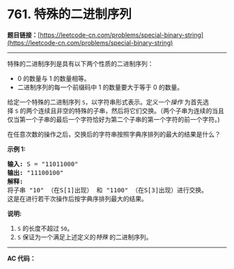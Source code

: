 # 761. 特殊的二进制序列

**题目链接：**[https://leetcode-cn.com/problems/special-binary-string](https://leetcode-cn.com/problems/special-binary-string)

---

<div class="content__1Y2H">
 <div class="notranslate">
  <p>特殊的二进制序列是具有以下两个性质的二进制序列：</p> 
  <ul> 
   <li>0 的数量与 1 的数量相等。</li> 
   <li>二进制序列的每一个前缀码中 1 的数量要大于等于 0 的数量。</li> 
  </ul> 
  <p>给定一个特殊的二进制序列&nbsp;<code>S</code>，以字符串形式表示。定义一个<em>操作 </em>为首先选择&nbsp;<code>S</code>&nbsp;的两个连续且非空的特殊的子串，然后将它们交换。（两个子串为连续的当且仅当第一个子串的最后一个字符恰好为第二个子串的第一个字符的前一个字符。)</p> 
  <p>在任意次数的操作之后，交换后的字符串按照字典序排列的最大的结果是什么？</p> 
  <p><strong>示例 1:</strong></p> 
  <pre class="language-text"><strong>输入:</strong> S = "11011000"
<strong>输出:</strong> "11100100"
<strong>解释:</strong>
将子串 "10" （在S[1]出现） 和 "1100" （在S[3]出现）进行交换。
这是在进行若干次操作后按字典序排列最大的结果。
</pre> 
  <p><strong>说明:</strong></p> 
  <ol> 
   <li><code>S</code>&nbsp;的长度不超过&nbsp;<code>50</code>。</li> 
   <li><code>S</code>&nbsp;保证为一个满足上述定义的<em>特殊 </em>的二进制序列。</li> 
  </ol> 
 </div>
</div>

---

**AC 代码：**

```java

```